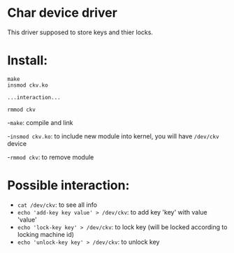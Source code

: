 # Char device driver


This driver supposed to store keys and thier locks.

# Install:

```
make 
insmod ckv.ko

...interaction...

rmmod ckv
```

-`make`: compile and link

-`insmod ckv.ko`: to include new module into kernel, you will have `/dev/ckv` device

-`rmmod ckv`:  to remove module

# Possible interaction:

- `cat /dev/ckv`: to see all info
- `echo 'add-key key value' > /dev/ckv`: to add key 'key' with value 'value'
- `echo 'lock-key key' > /dev/ckv`: to lock key (will be locked according to locking machine id)
- `echo 'unlock-key key' > /dev/ckv`: to unlock key 
